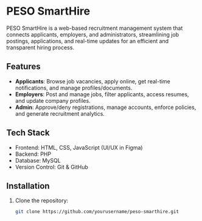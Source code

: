 # PESO SmartHire  

PESO SmartHire is a web-based recruitment management system that connects applicants, employers, and administrators, streamlining job postings, applications, and real-time updates for an efficient and transparent hiring process.  

## Features  
- **Applicants**: Browse job vacancies, apply online, get real-time notifications, and manage profiles/documents.  
- **Employers**: Post and manage jobs, filter applicants, access resumes, and update company profiles.  
- **Admin**: Approve/deny registrations, manage accounts, enforce policies, and generate recruitment analytics.  

## Tech Stack  
- Frontend: HTML, CSS, JavaScript (UI/UX in Figma)  
- Backend: PHP  
- Database: MySQL  
- Version Control: Git & GitHub  

## Installation  
1. Clone the repository:  
   ```bash
   git clone https://github.com/yourusername/peso-smarthire.git
